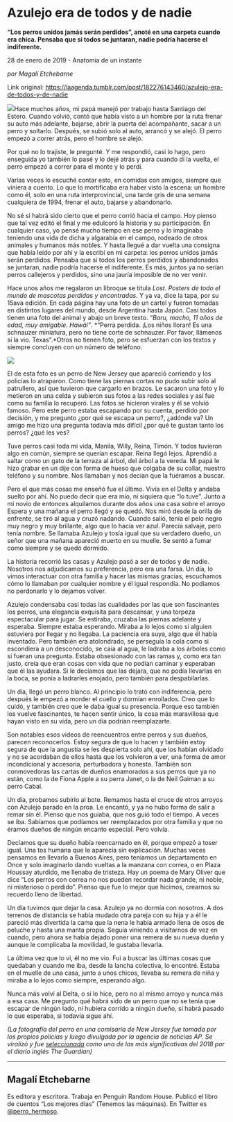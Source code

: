 # Azulejo era de todos y de nadie

**“Los perros unidos jamás serán perdidos”, anoté en una carpeta cuando era chica. Pensaba que si todos se juntaran, nadie podría hacerse el indiferente.**

28 de enero de 2019 - Anatomía de un instante

_por Magalí Etchebarne_

Link original: https://laagenda.tumblr.com/post/182276143460/azulejo-era-de-todos-y-de-nadie

![](https://64.media.tumblr.com/be54c71d27829f9467d941ba869f88fd/tumblr_plsxiaeheV1u3lb1ko9_r1_1280.jpg)Hace
muchos años, mi papá manejó por trabajo hasta Santiago del Estero.
Cuando volvió, contó que había visto a un hombre por la ruta
frenar su auto más adelante, bajarse, abrir la puerta del
acompañante, sacar a un perro y soltarlo. Después, se subió solo
al auto, arrancó y se alejó. El perro empezó a correr atrás, pero
el hombre se alejó.  

Por
qué no lo trajiste, le pregunté. Y me respondió, casi lo hago,
pero enseguida yo también lo pasé y lo dejé atrás y para cuando
di la vuelta, el perro empezó a correr para el monte y lo perdí. 


Varias
veces lo escuché contar esto, en comidas con amigos, siempre que
viniera a cuento. Lo que lo mortificaba era haber visto la escena: un
hombre como él, solo en una ruta interprovincial, una tarde gris de
una semana cualquiera de 1994, frenar el auto, bajarse y abandonarlo.



No
sé si habrá sido cierto que el perro corrió hacia el campo. Hoy
pienso que tal vez editó el final y me edulcoró la historia y su
participación. En cualquier caso, yo pensé mucho tiempo en ese
perro y lo imaginaba teniendo una vida de dicha y algarabía en el
campo, rodeado de otros animales y humanos más nobles. Y hasta
llegué a dar vuelta una consigna que había leído por ahí y la
escribí en mi carpeta: los perros unidos jamás serán perdidos.
Pensaba que si todos los perros perdidos y abandonados se juntaran,
nadie podría hacerse el indiferente. Es más, juntos ya no serían
perros callejeros y perdidos, sino una jauría imposible de no ver
venir. 


Hace
unos años me regalaron un libroque
se titula *Lost.
Posters de todo el mundo de mascotas perdidas y encontradas*.
Y ya va, dice la tapa, por su 15ava edición. En cada página hay una
foto de un cartel y fueron tomadas en distintos lugares del mundo,
desde Argentina hasta Japón. Casi todos tienen una foto del animal y
abajo un breve texto. *“Baru,
macho, 11 años de edad, muy amigable. Hawái”*.
*“Perra
perdida. ¡Los niños lloran! Es una schnauzer miniatura, pero no
tiene corte de schnauzer. Por favor, llámenos si la vio. Texas”.*Otros
no tienen foto, pero se esfuerzan con los textos y siempre concluyen
con un
número de teléfono. 


![](https://64.media.tumblr.com/e1b5b0035c6ae540cc4fc09b5c3b8fa7/tumblr_inline_pluqbxHFgK1t6q87u_500.jpg)


El
de esta foto es un perro de New Jersey que apareció corriendo y los
policías lo atraparon. Como tiene las piernas cortas no pudo subir
solo al patrullero, así que tuvieron que cargarlo en brazos. Le
sacaron una foto y lo metieron en una celda y subieron sus fotos a
las redes sociales y así fue como su familia lo recuperó. Las fotos
se hicieron virales y él se volvió famoso. Pero este perro estaba
escapando por su cuenta, perdido por decisión, y me pregunto
¿por qué se escapa un perro?, ¿adónde va? Un amigo me hizo una
pregunta todavía más difícil ¿por qué te gustan tanto los
perros? ¿qué les ves? 


​Tuve
perros casi toda mi vida, Manila, Willy, Reina, Timón. Y todos
tuvieron algo en común, siempre se querían escapar. Reina llegó
lejos. Aprendió a saltar como un gato de la terraza al árbol, del
árbol a la vereda. Mi papá le hizo grabar en un dije con forma de
hueso que colgaba de su collar, nuestro teléfono y su nombre. Nos
llamaban y nos decían que la fuéramos a buscar.  

Pero
el que más cosas me enseñó fue el último. Vivía en el Delta y
andaba suelto por ahí. No puedo decir que era mío, ni siquiera que
“lo tuve”. Junto a mi novio de entonces alquilamos durante
dos años una casa sobre el arroyo Espera y una mañana el perro
llegó y se quedó. Nos miró desde la orilla de enfrente, se tiró
al agua y cruzó nadando. Cuando salió, tenía el pelo negro muy
negro y muy brillante, algo que lo hacía ver azul. Parecía salvaje,
pero tenía nombre. Se llamaba Azulejo y tosía igual que su
verdadero dueño, un señor que una mañana apareció muerto en su
muelle. Se sentó a fumar como siempre y se quedó dormido. 


La
historia recorrió las casas y Azulejo pasó a ser de todos y de
nadie. Nosotros nos adjudicamos su preferencia, pero era una farsa.
Un día, lo vimos interactuar con otra familia y hacer las mismas
gracias, escuchamos cómo lo llamaban por cualquier nombre y él
igual respondía. No podíamos no perdonarlo y lo dejamos volver.

Azulejo
condensaba casi todas las cualidades por las que son fascinantes los
perros, una elegancia exquisita para descansar, y una torpeza
espectacular para jugar. Se estiraba, cruzaba las piernas adelante y
esperaba. Siempre estaba esperando. Miraba a lo lejos como si alguien
estuviera por llegar y no llegaba. La paciencia era suya, algo que él
había inventado. Pero también era atolondrado, se perseguía la
cola como si escondiera a un desconocido, se caía al agua, le
ladraba a los árboles como si fueran una pregunta. Estaba
obsesionado con las ramas y, como era tan justo, creía que eran
cosas con vida que no podían caminar y esperaban que él las
ayudara. Si le decíamos que las dejara, que no podía llevarlas en
la boca, se ponía a ladrarles enojado, pero también para
despabilarlas. 


Un
día, llegó un perro blanco. Al principio lo trató con
indiferencia, pero después le empezó a morder el cuello y dormían
enrollados. Creo que lo cuidó, y también creo que le daba igual su
presencia. Porque eso también los vuelve fascinantes, te hacen
sentir único, la cosa más maravillosa que hayan visto en su vida,
pero un día podrían reemplazarte. 


Son
notables esos videos de reencuentros entre perros y sus dueños,
parecen reconocerlos. Estoy segura de que lo hacen y también estoy
segura de que la angustia se les despierta solo ahí, que los habían
olvidado y no se acordaban de ellos hasta que los volvieron a ver,
una forma de amor incondicional y accesoria, perturbadora y honesta.
También son conmovedoras las cartas de dueños enamorados a sus
perros que ya no están, como la de Fiona Apple a su perra Janet, o
la de Neil Gaiman a su perro Cabal. 


Un
día, probamos subirlo al bote. Remamos hasta el cruce de otros
arroyos con Azulejo parado en la proa. Le encantó, y ya no hubo
forma de salir a remar sin él. Pienso que nos guiaba, que nos guió
todo el tiempo. A veces se iba. Sabíamos que podíamos ser
reemplazados por otra familia y que no éramos dueños de ningún
encanto especial. Pero volvía. 


Decíamos
que su dueño había reencarnado en él, porque empezó a toser
igual. Una tos humana que le aparecía sin explicación. Muchas veces
pensamos en llevarlo a Buenos Aires, pero teníamos un departamento
en Once y solo imaginarlo dando vueltas a la manzana con correa, o en
Plaza Houssay aturdido, me llenaba de tristeza. Hay un poema de Mary
Oliver que dice “Los perros con correa no nos pueden recordar
nada grande, ni noble, ni misterioso o perdido”. Pienso que fue
lo mejor que hicimos, crearnos su recuerdo lleno de libertad. 


Un
día tuvimos que dejar la casa. Azulejo ya no dormía con nosotros. A
dos terrenos de distancia se había mudado otra pareja con su hija y
a él le pareció más divertida la cama que la nena le había armado
llena de osos de peluche y hasta una manta propia. Seguía viniendo a
visitarnos de vez en cuando, pero ahora se había dejado poner una
remera de su nueva dueña y aunque le complicaba la movilidad, le
gustaba llevarla.

La
última vez que lo vi, él no me vio. Fui a buscar las últimas cosas
que quedaban y cuando me iba, desde la lancha colectiva, lo encontré.
Estaba en el muelle de una casa, junto a unos chicos, llevaba su
remera de niña y miraba a lo lejos como siempre, esperando algo. 


Nunca
más volví al Delta, o sí lo hice, pero no al mismo arroyo y nunca
más a esa casa. Me pregunto qué habrá sido de un perro que no se
tenía que escapar de ningún lado, ni hubiera corrido a ningún
dueño, si habrá pasado lo que esperaba, si todavía sigue ahí.  

*(La fotografía del perro en una comisaría de New Jersey fue tomada por los propios policías y luego divulgada por la agencia de noticias AP. Se viralizó y fue [seleccionada](https://www.theguardian.com/media/2018/dec/27/best-photographs-2018-and-stories-behind-them#img-16) como una de las más significativas del 2018 por el diario inglés The Guardian)*

---

Magalí Etchebarne
-----------------

 Es editora y escritora. Trabaja en Penguin Random House. Publicó el libro de cuentos “Los mejores días” (Tenemos las máquinas). En Twitter es [@perro\_hermoso](https://twitter.com/perro_hermoso). 

